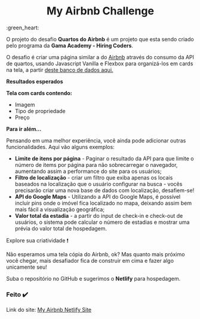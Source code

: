 <h1 align="center">My Airbnb Challenge</h1> :green_heart:

O projeto do desafio **Quartos do Airbnb** é um projeto que esta sendo criado pelo programa da **Gama Academy - Hiring Coders**. 

O  desafio é criar uma página similar a do [Airbnb](https://www.airbnb.com.br/) através do consumo da API de quartos, usando Javascript Vanilla e Flexbox para organizá-los em cards na tela, a partir [deste banco de dados aqui.](https://api.sheety.co/30b6e400-9023-4a15-8e6c-16aa4e3b1e72)

**Resultados esperados**

**Tela com cards contendo:**

- Imagem
- Tipo de propriedade
- Preço

**Para ir além...**

Pensando em uma melhor experiência, você ainda pode adicionar outras funcionalidades. Aqui vão alguns exemplos:

- **Limite de itens por página** - Paginar o resultado da API para que limite o número de items por 
  página para não sobrecarregar o navegador, aumentando assim a 
  performance do site para os usuários;
- **Filtro de localização** - criar um filtro que exiba apenas os locais baseados na localização 
  que o usuário configurar na busca - vocês precisarão criar uma nova base
   de dados com localização, desafiem-se!
- **API do Google Maps** - Utilizando a API do Google Maps, é possível incluir pins onde o 
  imóvel fica localizado no mapa, deixando assim bem mais fácil a 
  visualização geográfica;
- **Valor total da estadia** -
   a partir do input de check-in e check-out de usuários, o sistema pode 
  calcular o número de estadias e mostrar uma prévia do valor total de 
  hospedagem.

Explore sua criatividade :exclamation:

Não esperamos uma tela cópia do Airbnb, ok? Mas quanto mais próximo você
 chegar, mais desafiador fica de construir em cima e fazer algo 
unicamente seu!

Suba o repositório no GitHub e sugerimos o **Netlify** para hospedagem.

### Feito :heavy_check_mark:
Link do site: <a href="https://my-airbnb-challenge.netlify.app/#" target="_blank">My Airbnb Netlify Site</a>
